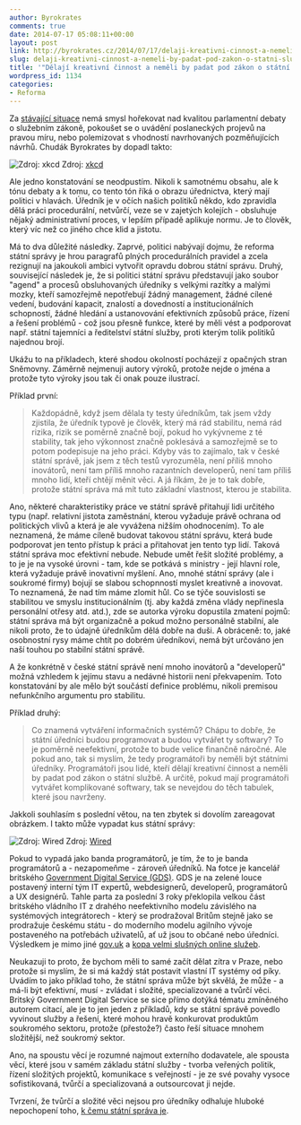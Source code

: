 ```yaml
---
author: Byrokrates
comments: true
date: 2014-07-17 05:08:11+00:00
layout: post
link: http://byrokrates.cz/2014/07/17/delaji-kreativni-cinnost-a-nemeli-by-padat-pod-zakon-o-statni-sluzbe/
slug: delaji-kreativni-cinnost-a-nemeli-by-padat-pod-zakon-o-statni-sluzbe
title: '"Dělají kreativní činnost a neměli by padat pod zákon o státní službě"'
wordpress_id: 1134
categories:
- Reforma
---
```


Za [stávající situace](http://zpravy.ihned.cz/politika/c1-62518360-sluzebni-zakon-postoupil-do-zaverecneho-schvalovani-poslanci-navrhli-desitky-zmen) nemá smysl hořekovat nad kvalitou parlamentní debaty o služebním zákoně, pokoušet se o uvádění poslaneckých projevů na pravou míru, nebo polemizovat s vhodností navrhovaných pozměňujících návrhů. Chudák Byrokrates by dopadl takto:

![Zdroj: xkcd](http://imgs.xkcd.com/comics/duty_calls.png)
Zdroj: [xkcd](http://xkcd.com/386/)

Ale jedno konstatování se neodpustím. Nikoli k samotnému obsahu, ale k tónu debaty a k tomu, co tento tón říká o obrazu úřednictva, který mají politici v hlavách. Úředník je v očích našich politiků někdo, kdo zpravidla dělá práci procedurální, netvůrčí, veze se v zajetých kolejích - obsluhuje nějaký administrativní proces, v lepším případě aplikuje normu. Je to člověk, který víc než co jiného chce klid a jistotu.

<!-- more -->

Má to dva důležité následky. Zaprvé, politici nabývají dojmu, že reforma státní správy je hrou paragrafů plných procedurálních pravidel a zcela rezignují na jakoukoli ambici vytvořit opravdu dobrou státní správu. Druhý, související následek je, že si politici státní správu představují jako soubor "agend" a procesů obsluhovaných úředníky s velkými razítky a malými mozky, kteří samozřejmě nepotřebují žádný management, žádné cílené vedení, budování kapacit, znalostí a dovedností a institucionálních schopností, žádné hledání a ustanovování efektivních způsobů práce, řízení a řešení problémů - což jsou přesně funkce, které by měli vést a podporovat např. státní tajemníci a ředitelství státní služby, proti kterým tolik politiků najednou brojí.

Ukážu to na příkladech, které shodou okolností pocházejí z opačných stran Sněmovny. Záměrně nejmenuji autory výroků, protože nejde o jména a protože tyto výroky jsou tak či onak pouze ilustrací.

Příklad první:



<blockquote>
  Každopádně, když jsem dělala ty testy úředníkům, tak jsem vždy zjistila, že úředník typově je člověk, který má rád stabilitu, nemá rád rizika, rizik se poměrně značně bojí, pokud ho vykývneme z té stability, tak jeho výkonnost značně poklesává a samozřejmě se to potom podepisuje na jeho práci. Kdyby vás to zajímalo, tak v české státní správě, jak jsem z těch testů vyrozuměla, není příliš mnoho inovátorů, není tam příliš mnoho razantních developerů, není tam příliš mnoho lidí, kteří chtějí měnit věci. A já říkám, že je to tak dobře, protože státní správa má mít tuto základní vlastnost, kterou je stabilita.
</blockquote>



Ano, některé charakteristiky práce ve státní správě přitahují lidi určitého typu (např. relativní jistota zaměstnání, kterou vyžaduje právě ochrana od politických vlivů a která je ale vyvážena nižším ohodnocením). To ale neznamená, že máme cíleně budovat takovou státní správu, která bude podporovat jen tento přístup k práci a přitahovat jen tento typ lidí. Taková státní správa moc efektivní nebude. Nebude umět řešit složité problémy, a to je je na vysoké úrovni - tam, kde se potkává s ministry - její hlavní role, která vyžaduje právě inovativní myšlení. Ano, mnohé státní správy (ale i soukromé firmy) bojují se slabou schopnností myslet kreativně a inovovat. To neznamená, že nad tím máme zlomit hůl. Co se týče souvislosti se stabilitou ve smyslu institucionálním (tj. aby každá změna vlády nepřinesla personální otřesy atd. atd.), zde se autorka výroku dopustila zmatení pojmů: státní správa má být organizačně a pokud možno personálně stabilní, ale nikoli proto, že to údajně úředníkům dělá dobře na duši. A obráceně: to, jaké osobnostní rysy máme chtít po dobrém úředníkovi, nemá být určováno jen naší touhou po stabilní státní správě.

A že konkrétně v české státní správě není mnoho inovátorů a "developerů" možná vzhledem k jejímu stavu a nedávné historii není překvapením. Toto konstatování by ale mělo být součástí definice problému, nikoli premisou nefunkčního argumentu pro stabilitu.

Příklad druhý:



<blockquote>
  Co znamená vytváření informačních systémů? Chápu to dobře, že státní úředníci budou programovat a budou vytvářet ty softwary? To je poměrně neefektivní, protože to bude velice finančně náročné. Ale pokud ano, tak si myslím, že tedy programátoři by neměli být státními úředníky. Programátoři jsou lidé, kteří dělají kreativní činnost a neměli by padat pod zákon o státní službě. A určitě, pokud mají programátoři vytvářet komplikované softwary, tak se nevejdou do těch tabulek, které jsou navrženy.
</blockquote>



Jakkoli souhlasím s poslední větou, na ten zbytek si dovolím zareagovat obrázkem. I takto může vypadat kus státní správy:

![Zdroj: Wired](http://cdni.wired.co.uk/620x413/o_r/photo_2.JPG)
Zdroj: [Wired](http://www.wired.co.uk/news/archive/2012-02/01/gov-uk-enters-beta)

Pokud to vypadá jako banda programátorů, je tím, že to je banda programátorů a - nezapomeňme - zároveň úředníků. Na fotce je kancelář britského [Government Digital Service (GDS)](https://gds.blog.gov.uk/about/). GDS je na zelené louce postavený interní tým IT expertů, webdesignerů, developerů, programátorů a UX designérů. Tahle parta za poslední 3 roky překlopila velkou část britského vládního IT z drahého neefektivního modelu závislého na systémových integrátorech - který se prodražoval Britům stejně jako se prodražuje českému státu - do moderního modelu agilního vývoje postaveného na potřebách uživatelů, ať už jsou to občané nebo úředníci. Výsledkem je mimo jiné [gov.uk](http://www.gov.uk) a [kopa velmi slušných online služeb](https://www.gov.uk/transformation).

Neukazuji to proto, že bychom měli to samé začít dělat zítra v Praze, nebo protože si myslím, že si má každý stát postavit vlastní IT systémy od píky.  Uvádím to jako příklad toho, že státní správa může být skvělá, že může - a má-li být efektivní, musí - zvládat i složité, specializované a tvůrčí věci. Britský Government Digital Service se sice přímo dotýká tématu zmíněného autorem citací, ale je to jen jeden z příkladů, kdy se státní správě povedlo vyvinout služby a řešení, které mohou hravě konkurovat produktům soukromého sektoru, protože (přestože?) často řeší situace mnohem složitější, než soukromý sektor.

Ano, na spoustu věcí je rozumné najmout externího dodavatele, ale spousta věcí, které jsou v samém základu státní služby - tvorba veřených politik, řízení složitých projektů, komunikace s veřejností - je ze své povahy vysoce sofistikovaná, tvůrčí a specializovaná a outsourcovat ji nejde.

Tvrzení, že tvůrčí a složité věci nejsou pro úředníky odhaluje hluboké nepochopení toho, [k čemu státní správa je](http://byrokrates.cz/apel-na-pud-sebezachovy-aneb-k-cemu-jsou-politikum-urednici/).
